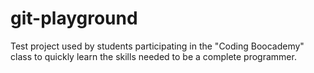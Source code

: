 # git-playground

Test project used by students participating in the "Coding Boocademy" class to quickly learn the skills needed to be a complete programmer.

